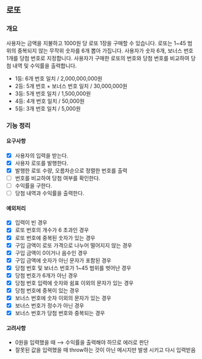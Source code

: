 ## 로또
### 개요
사용자는 금액을 지불하고 1000원 당 로또 1장을 구매할 수 있습니다.
로또는 1~45 범위의 중복되지 않는 무작위 숫자를 6개 뽑아 가집니다.
사용자가 숫자 6개, 보너스 번호 1개를 당첨 번호로 지정합니다.
사용자가 구매한 로또의 번호와 당첨 번호를 비교하여 당첨 내역 및 수익률을 출력합니다.
- 1등: 6개 번호 일치 / 2,000,000,000원
- 2등: 5개 번호 + 보너스 번호 일치 / 30,000,000원
- 3등: 5개 번호 일치 / 1,500,000원
- 4등: 4개 번호 일치 / 50,000원
- 5등: 3개 번호 일치 / 5,000원


### 기능 정리
#### 요구사항
- [x] 사용자의 입력을 받는다.
- [x] 사용자 로또를 발행한다.
- [x] 발행한 로또 수량, 오름차순으로 정렬한 번호를 출력
- [ ] 번호를 비교하여 당첨 여부를 확인한다.
- [ ] 수익률을 구한다.
- [ ] 당첨 내역과 수익률을 출력한다.
#### 예외처리
- [x] 입력이 빈 경우
- [x] 로또 번호의 개수가 6 초과인 경우
- [x] 로또 번호에 중복된 숫자가 있는 경우
- [x] 구입 금액이 로또 가격으로 나누어 떨어지지 않는 경우
- [x] 구입 금액이 0이거나 음수인 경우
- [x] 구입 금액에 숫자가 아닌 문자가 포함된 경우
- [x] 당첨 번호 및 보너스 번호가 1~45 범위를 벗어난 경우
- [x] 당첨 번호가 6개가 아닌 경우
- [x] 당첨 번호 입력에 숫자와 쉼표 이외의 문자가 있는 경우
- [x] 당첨 번호에 중복이 있는 경우
- [x] 보너스 번호에 숫자 이외의 문자가 있는 경우
- [x] 보너스 번호가 정수가 아닌 경우
- [x] 보너스 번호가 당첨 번호와 중복되는 경우
#### 고려사항
- 0원을 입력했을 때 ⟶ 수익률을 출력해야 하므로 에러로 판단
- 잘못된 값을 입력했을 때 throw하는 것이 아닌 메시지만 발생 시키고 다시 입력받음
